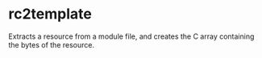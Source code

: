 # rc2template
Extracts a resource from a module file, and creates the C array containing the bytes of the resource. 
